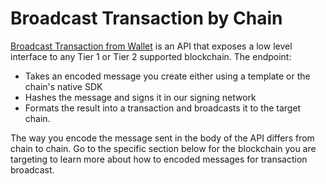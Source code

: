 # Broadcast Transaction by Chain

[Broadcast Transaction from Wallet](../../wallets/broadcast-transaction-from-wallet.md) is an API that exposes a low level interface to any Tier 1 or Tier 2 supported blockchain.  The endpoint:

* Takes an encoded message you create either using a template or the chain's native SDK
* Hashes the message and signs it in our signing network
* Formats the result into a transaction and broadcasts it to the target chain.

The way you encode the message sent in the body of the API differs from chain to chain.   Go to the specific section below for the blockchain you are targeting to learn more about how to encoded messages for transaction broadcast.&#x20;
